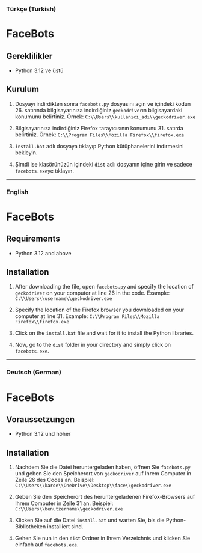 ### Türkçe (Turkish)

# FaceBots

## Gereklilikler
- Python 3.12 ve üstü

## Kurulum
1. Dosyayı indirdikten sonra `facebots.py` dosyasını açın ve içindeki kodun 26. satırında bilgisayarınıza indirdiğiniz `geckodriver`ın bilgisayardaki konumunu belirtiniz. Örnek: `C:\\Users\\kullanıcı_adı\\geckodriver.exe`
   
2. Bilgisayarınıza indirdiğiniz Firefox tarayıcısının konumunu 31. satırda belirtiniz. Örnek: `C:\\Program Files\\Mozilla Firefox\\firefox.exe`

3. `install.bat` adlı dosyaya tıklayıp Python kütüphanelerini indirmesini bekleyin.

4. Şimdi ise klasörünüzün içindeki `dist` adlı dosyanın içine girin ve sadece `facebots.exe`ye tıklayın.

---

### English

# FaceBots

## Requirements
- Python 3.12 and above

## Installation
1. After downloading the file, open `facebots.py` and specify the location of `geckodriver` on your computer at line 26 in the code. Example: `C:\\Users\\username\\geckodriver.exe`

2. Specify the location of the Firefox browser you downloaded on your computer at line 31. Example: `C:\\Program Files\\Mozilla Firefox\\firefox.exe`

3. Click on the `install.bat` file and wait for it to install the Python libraries.

4. Now, go to the `dist` folder in your directory and simply click on `facebots.exe`.

---

### Deutsch (German)

# FaceBots

## Voraussetzungen
- Python 3.12 und höher

## Installation
1. Nachdem Sie die Datei heruntergeladen haben, öffnen Sie `facebots.py` und geben Sie den Speicherort von `geckodriver` auf Ihrem Computer in Zeile 26 des Codes an. Beispiel: `C:\\Users\\karde\\OneDrive\\Desktop\\face\\geckodriver.exe`

2. Geben Sie den Speicherort des heruntergeladenen Firefox-Browsers auf Ihrem Computer in Zeile 31 an. Beispiel: `C:\\Users\\benutzername\\geckodriver.exe`

3. Klicken Sie auf die Datei `install.bat` und warten Sie, bis die Python-Bibliotheken installiert sind.

4. Gehen Sie nun in den `dist` Ordner in Ihrem Verzeichnis und klicken Sie einfach auf `facebots.exe`.
